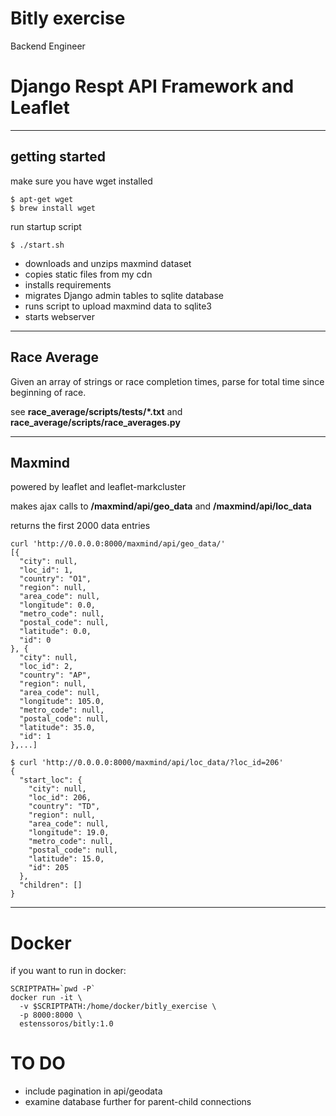 # Bitly exercise

Backend Engineer

# Django Respt API Framework and Leaflet

***

## getting started

make sure you have wget installed

```
$ apt-get wget
$ brew install wget
```

run startup script

```
$ ./start.sh
```

- downloads and unzips maxmind dataset
- copies static files from my cdn
- installs requirements
- migrates Django admin tables to sqlite database
- runs script to upload maxmind data to sqlite3
- starts webserver

***

## Race Average
Given an array of strings or race completion times, parse for total time since beginning of race.

see **race_average/scripts/tests/*.txt** and **race_average/scripts/race_averages.py**

***

## Maxmind

powered by leaflet and leaflet-markcluster

makes ajax calls to **/maxmind/api/geo_data** and **/maxmind/api/loc_data**

returns the first 2000 data entries
```
curl 'http://0.0.0.0:8000/maxmind/api/geo_data/'
[{
  "city": null,
  "loc_id": 1,
  "country": "O1",
  "region": null,
  "area_code": null,
  "longitude": 0.0,
  "metro_code": null,
  "postal_code": null,
  "latitude": 0.0,
  "id": 0
}, {
  "city": null,
  "loc_id": 2,
  "country": "AP",
  "region": null,
  "area_code": null,
  "longitude": 105.0,
  "metro_code": null,
  "postal_code": null,
  "latitude": 35.0,
  "id": 1
},...]
```

```
$ curl 'http://0.0.0.0:8000/maxmind/api/loc_data/?loc_id=206'
{
  "start_loc": {
    "city": null,
    "loc_id": 206,
    "country": "TD",
    "region": null,
    "area_code": null,
    "longitude": 19.0,
    "metro_code": null,
    "postal_code": null,
    "latitude": 15.0,
    "id": 205
  },
  "children": []
}
```

***

# Docker
if you want to run in docker:
```
SCRIPTPATH=`pwd -P`
docker run -it \
  -v $SCRIPTPATH:/home/docker/bitly_exercise \
  -p 8000:8000 \
  estenssoros/bitly:1.0
```

# TO DO

- include pagination in api/geodata
- examine database further for parent-child connections
